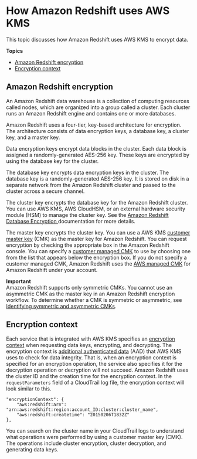 # How Amazon Redshift uses AWS KMS<a name="services-redshift"></a>

This topic discusses how Amazon Redshift uses AWS KMS to encrypt data\.

**Topics**
+ [Amazon Redshift encryption](#rs-encryption)
+ [Encryption context](#rs-encryptioncontext)

## Amazon Redshift encryption<a name="rs-encryption"></a>

An Amazon Redshift data warehouse is a collection of computing resources called nodes, which are organized into a group called a cluster\. Each cluster runs an Amazon Redshift engine and contains one or more databases\. 

Amazon Redshift uses a four\-tier, key\-based architecture for encryption\. The architecture consists of data encryption keys, a database key, a cluster key, and a master key\. 

Data encryption keys encrypt data blocks in the cluster\. Each data block is assigned a randomly\-generated AES\-256 key\. These keys are encrypted by using the database key for the cluster\. 

The database key encrypts data encryption keys in the cluster\. The database key is a randomly\-generated AES\-256 key\. It is stored on disk in a separate network from the Amazon Redshift cluster and passed to the cluster across a secure channel\. 

The cluster key encrypts the database key for the Amazon Redshift cluster\. You can use AWS KMS, AWS CloudHSM, or an external hardware security module \(HSM\) to manage the cluster key\. See the [ Amazon Redshift Database Encryption ](https://docs.aws.amazon.com/redshift/latest/mgmt/working-with-db-encryption.html) documentation for more details\. 

The master key encrypts the cluster key\. You can use a AWS KMS [customer master key](concepts.md#master_keys) \(CMK\) as the master key for Amazon Redshift\. You can request encryption by checking the appropriate box in the Amazon Redshift console\. You can specify a [customer managed CMK](concepts.md#customer-cmk) to use by choosing one from the list that appears below the encryption box\. If you do not specify a customer managed CMK, Amazon Redshift uses the [AWS managed CMK](concepts.md#aws-managed-cmk) for Amazon Redshift under your account\. 

**Important**  
Amazon Redshift supports only symmetric CMKs\. You cannot use an asymmetric CMK as the master key in an Amazon Redshift encryption workflow\. To determine whether a CMK is symmetric or asymmetric, see [Identifying symmetric and asymmetric CMKs](find-symm-asymm.md)\.

## Encryption context<a name="rs-encryptioncontext"></a>

Each service that is integrated with AWS KMS specifies an [encryption context](concepts.md#encrypt_context) when requesting data keys, encrypting, and decrypting\. The encryption context is [additional authenticated data](https://docs.aws.amazon.com/crypto/latest/userguide/cryptography-concepts.html#term-aad) \(AAD\) that AWS KMS uses to check for data integrity\. That is, when an encryption context is specified for an encryption operation, the service also specifies it for the decryption operation or decryption will not succeed\. Amazon Redshift uses the cluster ID and the creation time for the encryption context\. In the `requestParameters` field of a CloudTrail log file, the encryption context will look similar to this\. 

```
"encryptionContext": {
    "aws:redshift:arn": "arn:aws:redshift:region:account_ID:cluster:cluster_name",
    "aws:redshift:createtime": "20150206T1832Z"
},
```

 You can search on the cluster name in your CloudTrail logs to understand what operations were performed by using a customer master key \(CMK\)\. The operations include cluster encryption, cluster decryption, and generating data keys\. 